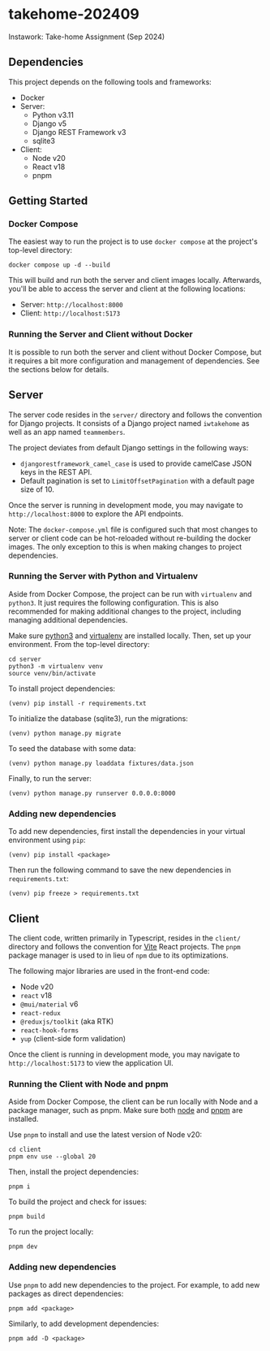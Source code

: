 # takehome-202409
Instawork: Take-home Assignment (Sep 2024)

## Dependencies

This project depends on the following tools and frameworks:
 - Docker
 - Server:
    - Python v3.11
    - Django v5
    - Django REST Framework v3
    - sqlite3
 - Client:
    - Node v20
    - React v18
    - pnpm

## Getting Started

### Docker Compose

The easiest way to run the project is to use `docker compose` at the project's top-level directory:
```
docker compose up -d --build
```

This will build and run both the server and client images locally. Afterwards, you'll be able to access the server
and client at the following locations:
 - Server: `http://localhost:8000`
 - Client: `http://localhost:5173`

 ### Running the Server and Client without Docker

 It is possible to run both the server and client without Docker Compose, but it requires a bit more configuration and
 management of dependencies. See the sections below for details.

## Server

The server code resides in the `server/` directory and follows the convention for Django projects. It consists of a
Django project named `iwtakehome` as well as an app named `teammembers`.

The project deviates from default Django settings in the following ways:
 - `djangorestframework_camel_case` is used to provide camelCase JSON keys in the REST API.
 - Default pagination is set to `LimitOffsetPagination` with a default page size of 10.

Once the server is running in development mode, you may navigate to `http://localhost:8000` to explore the API
endpoints.

Note: The `docker-compose.yml` file is configured such that most changes to server or client code can be hot-reloaded
without re-building the docker images. The only exception to this is when making changes to project dependencies.

### Running the Server with Python and Virtualenv

Aside from Docker Compose, the project can be run with `virtualenv` and `python3`. It just requires the following
configuration. This is also recommended for making additional changes to the project, including managing additional
dependencies.

Make sure [python3](https://www.python.org/) and [virtualenv](https://virtualenv.pypa.io/en/latest/) are installed
locally. Then, set up your environment. From the top-level directory:

```
cd server
python3 -m virtualenv venv
source venv/bin/activate
```

To install project dependencies:

```
(venv) pip install -r requirements.txt
```

To initialize the database (sqlite3), run the migrations:

```
(venv) python manage.py migrate
```

To seed the database with some data:

```
(venv) python manage.py loaddata fixtures/data.json
```

Finally, to run the server:

```
(venv) python manage.py runserver 0.0.0.0:8000
```

### Adding new dependencies

To add new dependencies, first install the dependencies in your virtual environment using `pip`:

```
(venv) pip install <package>
```

Then run the following command to save the new dependencies in `requirements.txt`:

```
(venv) pip freeze > requirements.txt
```

## Client

The client code, written primarily in Typescript, resides in the `client/` directory and follows the convention for
[Vite](https://vitejs.dev/) React projects. The `pnpm` package manager is used to in lieu of `npm` due to its
optimizations.

The following major libraries are used in the front-end code:
 - Node v20
 - `react` v18
 - `@mui/material` v6
 - `react-redux`
 - `@reduxjs/toolkit` (aka RTK)
 - `react-hook-forms`
 - `yup` (client-side form validation)

Once the client is running in development mode, you may navigate to `http://localhost:5173` to view the application UI.

### Running the Client with Node and pnpm

Aside from Docker Compose, the client can be run locally with Node and a package manager, such as pnpm. Make sure both
[node](https://nodejs.org/en) and [pnpm](https://pnpm.io/) are installed.

Use `pnpm` to install and use the latest version of Node v20:

```
cd client
pnpm env use --global 20
```

Then, install the project dependencies:

```
pnpm i
```

To build the project and check for issues:

```
pnpm build
```

To run the project locally:

```
pnpm dev
```

### Adding new dependencies

Use `pnpm` to add new dependencies to the project. For example, to add new packages as direct dependencies:

```
pnpm add <package>
```

Similarly, to add development dependencies:

```
pnpm add -D <package>
```